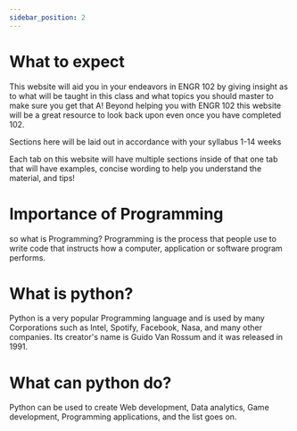 ```yaml
---
sidebar_position: 2
---
```


# What to expect
This website will aid you in your endeavors in ENGR 102 by giving insight as to what will be taught in this class and what topics you should master to make sure you get that A! Beyond helping you with ENGR 102 this website will be a great resource to look back upon even once you have completed 102.

Sections here will be laid out in accordance with your syllabus 1-14 weeks

Each tab on this website will have multiple sections inside of that one tab that will have examples, concise wording to help you understand the material, and tips!

# Importance of Programming
so what is Programming? Programming is the process that people use to write code that instructs how a computer, application or software program performs.

# What is python?
 Python is a very popular Programming language and is used by many Corporations such as Intel, Spotify, Facebook, Nasa, and many other companies. Its creator's name is Guido Van Rossum and it was released in 1991.

# What can python do?
Python can be used to create Web development, Data analytics, Game development, Programming applications, and the list goes on.
